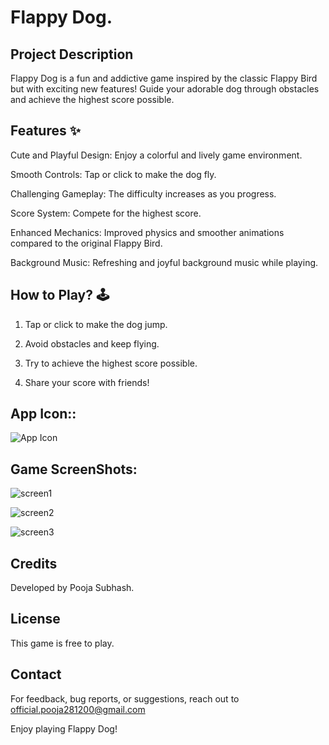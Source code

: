 # Flappy Dog.

## Project Description
Flappy Dog is a fun and addictive game inspired by the classic Flappy Bird but with exciting new features! Guide your adorable dog through obstacles and achieve the highest score possible.

## Features ✨
Cute and Playful Design: Enjoy a colorful and lively game environment.

Smooth Controls: Tap or click to make the dog fly.

Challenging Gameplay: The difficulty increases as you progress.

Score System: Compete for the highest score.

Enhanced Mechanics: Improved physics and smoother animations compared to the original Flappy Bird.

Background Music: Refreshing and joyful background music while playing.

## How to Play? 🕹️
1. Tap or click to make the dog jump.

2. Avoid obstacles and keep flying.

3. Try to achieve the highest score possible.

4. Share your score with friends!

## App Icon::

![App Icon](https://github.com/user-attachments/assets/bfc38995-984b-42b3-92b1-1f7b2b4228a3)


## Game ScreenShots:
 ![screen1](https://github.com/user-attachments/assets/a26e5252-bdbb-42c7-b562-4df360984fe5)

![screen2](https://github.com/user-attachments/assets/2bd1e815-5234-4591-9f20-afa84d7011f6)

![screen3](https://github.com/user-attachments/assets/43a4f804-8444-41c5-8756-d13df5f6e598)

## Credits

Developed by Pooja Subhash.

## License

This game is free to play. 

## Contact

For feedback, bug reports, or suggestions, reach out to official.pooja281200@gmail.com

Enjoy playing Flappy Dog!

